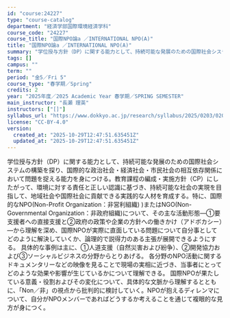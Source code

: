 ```yaml
---
id: "course:24227"
type: "course-catalog"
department: "経済学部国際環境経済学科"
course_code: "24227"
course_title: "国際NPO論a ／INTERNATIONAL NPO(A)"
title: "国際NPO論a ／INTERNATIONAL NPO(A)"
summary: "学位授与方針（DP）に関する能力として、持続可能な発展のための国際社会システムの構築を探り、国際的な政治社会・経済社会・市民社会の相互依存関係において問題を捉える能力を身につける。教育課程の編成・実施方針（CP）にしたがって、環境に対する責…"
tags: []
campus: ""
term: ""
period: "金5／Fri 5"
course_type: "春学期／Spring"
credits: 2
year: "2025年度／2025 Academic Year 春学期／SPRING SEMESTER"
main_instructor: "長瀬 理英"
instructors: ["[]"]
syllabus_url: "https://www.dokkyo.ac.jp/research/syllabus/2025/0203/0203_24227_ja_JP.html"
license: "CC-BY-4.0"
version:
  created_at: "2025-10-29T12:47:51.635451Z"
  updated_at: "2025-10-29T12:47:51.635451Z"
---
```

学位授与方針（DP）に関する能力として、持続可能な発展のための国際社会システムの構築を探り、国際的な政治社会・経済社会・市民社会の相互依存関係において問題を捉える能力を身につける。教育課程の編成・実施方針（CP）にしたがって、環境に対する責任と正しい認識に基づき、持続可能な社会の実現を目指して、地域社会や国際社会に貢献できる実践的な人材を育成する。特に、国際的なNPO(Non-Profit Organization：非営利組織) )またはNGO(Non-Governmental Organization：非政府組織)について、その主な活動形態―①要支援者への直接支援と②政府の政策や企業の方針への働きかけ（アドボカシー）―から理解を深め、国際NPOが実際に直面している問題について自分事としてどのように解決していくか、論理的で説得力のある主張が展開できるようにする。 具体的な事例は主に、①人道支援（自然災害および紛争）、②開発協力および③ソーシャルビジネスの分野からとりあげる。 各分野のNPO活動に関するドキュメンタリーなどの映像を見ることで現場の実相に近づき、当事者にとってどのような効果や影響が生じているかについて理解できる。 国際NPOが果たしている意義・役割およびその変化について、具体的な文脈から理解するとともに、「Non／非」の視点から批判的に検討していく。NPOが抱えるディレンマについて、自分がNPOメンバーであればどうするか考えることを通じて複眼的な見方が身につく。
